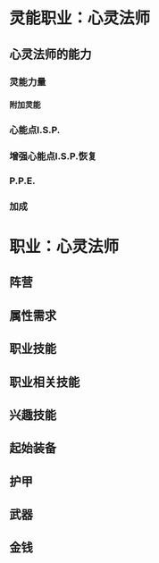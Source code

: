 # 灵能职业：心灵法师

## 心灵法师的能力

### 灵能力量

#### 附加灵能

### 心能点I.S.P.

### 增强心能点I.S.P.恢复

### P.P.E.

### 加成

# 职业：心灵法师

## 阵营

## 属性需求

## 职业技能

## 职业相关技能

## 兴趣技能

## 起始装备

## 护甲

## 武器

## 金钱